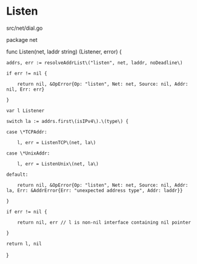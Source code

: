 # Listen

src/net/dial.go

package net

func Listen\(net, laddr string\) \(Listener, error\) {

```
addrs, err := resolveAddrList\("listen", net, laddr, noDeadline\)

if err != nil {

    return nil, &OpError{Op: "listen", Net: net, Source: nil, Addr: nil, Err: err}

}

var l Listener

switch la := addrs.first\(isIPv4\).\(type\) {

case \*TCPAddr:

    l, err = ListenTCP\(net, la\)

case \*UnixAddr:

    l, err = ListenUnix\(net, la\)

default:

    return nil, &OpError{Op: "listen", Net: net, Source: nil, Addr: la, Err: &AddrError{Err: "unexpected address type", Addr: laddr}}

}

if err != nil {

    return nil, err // l is non-nil interface containing nil pointer

}

return l, nil
```

}



